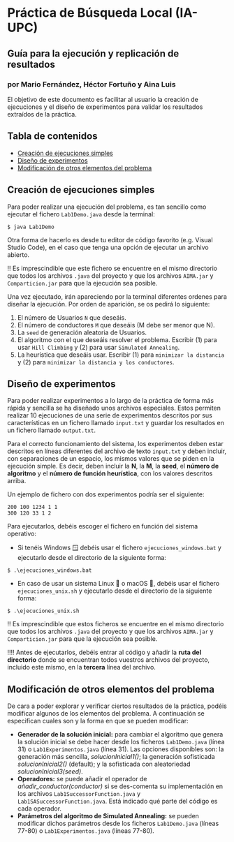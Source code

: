 # Práctica de Búsqueda Local (IA-UPC) 
## Guía para la ejecución y replicación de resultados
### por Mario Fernández, Héctor Fortuño y Aina Luis

El objetivo de este documento es facilitar al usuario la creación de ejecuciones y el diseño de experimentos para validar los resultados extraídos de la práctica.

## Tabla de contenidos
- [Creación de ejecuciones simples](#creación-de-ejecuciones-simples)
- [Diseño de experimentos](#diseño-de-experimentos)
- [Modificación de otros elementos del problema](#modificación-de-otros-elementos-del-problema)

## Creación de ejecuciones simples

Para poder realizar una ejecución del problema, es tan sencillo como ejecutar el fichero `Lab1Demo.java` desde la terminal: 

```
$ java Lab1Demo
```

Otra forma de hacerlo es desde tu editor de código favorito (e.g. Visual Studio Code), en el caso que tenga una opción de ejecutar un archivo abierto.

:bangbang: Es imprescindible que este fichero se encuentre en el mismo directorio que todos los archivos `.java` del proyecto y que los archivos `AIMA.jar` y `Comparticion.jar` para que la ejecución sea posible.

Una vez ejecutado, irán apareciendo por la terminal diferentes ordenes para diseñar la ejecución. Por orden de aparición, se os pedirá lo siguiente:

1. El número de Usuarios `N` que deseáis.
2. El número de conductores `M` que deseáis (M debe ser menor que N).
3. La `seed` de generación aleatoria de Usuarios.
4. El algoritmo con el que deseáis resolver el problema. Escribir (1) para usar `Hill Climbing` y (2) para usar `Simulated Annealing`.
5. La heurística que deseáis usar. Escribir (1) para `minimizar la distancia` y (2) para `minimizar la distancia y los conductores`.

## Diseño de experimentos

Para poder realizar experimentos a lo largo de la práctica de forma más rápida y sencilla se ha diseñado unos archivos especiales. Estos permiten realizar 10 ejecuciones de una serie de experimentos descritos por sus características en un fichero llamado `input.txt` y guardar los resultados en un fichero llamado `output.txt`.

Para el correcto funcionamiento del sistema, los experimentos deben estar descritos en líneas diferentes del archivo de texto `input.txt` y deben incluir, con separaciones de un espacio, los mismos valores que se piden en la ejecución simple. Es decir, deben incluir la **N**, la **M**, la  **seed**, el **número de algoritmo** y el **número de función heurística**, con los valores descritos arriba.

Un ejemplo de fichero con dos experimentos podría ser el siguiente:
```
200 100 1234 1 1
300 120 33 1 2
```

Para ejecutarlos, debéis escoger el fichero en función del sistema operativo:

* Si tenéis Windows :window: debéis usar el fichero `ejecuciones_windows.bat` y ejecutarlo desde el directorio de la siguiente forma:
```
$ .\ejecuciones_windows.bat
```

* En caso de usar un sistema Linux :penguin: o macOS :apple:, debéis usar el fichero `ejecuciones_unix.sh` y ejecutarlo desde el directorio de la siguiente forma:
```
$ .\ejecuciones_unix.sh
```

:bangbang: Es imprescindible que estos ficheros se encuentre en el mismo directorio que todos los archivos `.java` del proyecto y que los archivos `AIMA.jar` y `Comparticion.jar` para que la ejecución sea posible.

:bangbang::bangbang: Antes de ejecutarlos, debéis entrar al código y añadir la **ruta del directorio** donde se encuentran todos vuestros archivos del proyecto, incluido este mismo, en la **tercera** línea del archivo.

## Modificación de otros elementos del problema

De cara a poder explorar y verificar ciertos resultados de la práctica, podéis modificar algunos de los elementos del problema. A continuación se especifican cuales son y la forma en que se pueden modificar:
- **Generador de la solución inicial:** para cambiar el algoritmo que genera la solución inicial se debe hacer desde los ficheros `Lab1Demo.java` (línea 31) o `Lab1Experimentos.java` (línea 31). Las opciones disponibles son: la generación más sencilla, *solucionInicial1()*; la generación sofisticada *solucionInicial2()* (default); y la sofisticada con aleatoriedad *solucionInicial3(seed)*.
- **Operadores:** se puede añadir el operador de *añadir_conductor(conductor)* si se des-comenta su implementación en los archivos `Lab1SuccessorFunction.java` y `Lab1SASuccessorFunction.java`. Está indicado qué parte del código es cada operador.
- **Parámetros del algoritmo de Simulated Annealing:** se pueden modificar dichos parámetros desde los ficheros `Lab1Demo.java` (líneas 77-80) o `Lab1Experimentos.java` (líneas 77-80).
